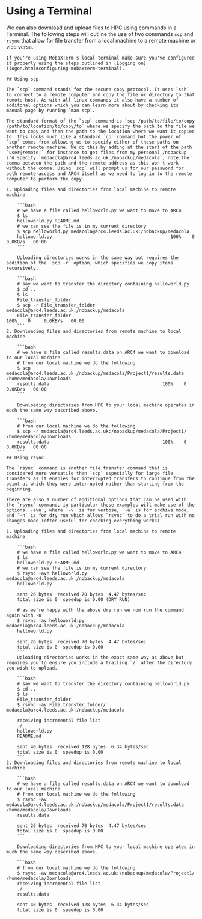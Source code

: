 # Using a Terminal

We can also download and upload files to HPC using commands in a Terminal. The following steps will outline the use of two commands `scp` and `rsync` that allow for file transfer from a local machine to a remote machine or vice versa.

```{note} **MobaXTerm users** <br>
If you're using MobaXTerm's local terminal make sure you've configured it properly using the steps outlined in [Logging on](logon.html#configuring-mobaxterm-terminal).

## Using scp

The `scp` command stands for the secure copy protocol. It uses `ssh` to connect to a remote computer and copy the file or directory to that remote host. As with all linux commands it also have a number of additonal options which you can learn more about by checking its manual page by running `man scp`.

The standard format of the `scp` command is `scp /path/to/file/to/copy /path/to/location/to/copy/to` where we specify the path to the file we want to copy and then the path to the location where we want it copied to. This looks much like a standard `cp` command but the power of `scp` comes from allowing us to specify either of these paths on another remote machine. We do this by adding at the start of the path `user@remote:` for instance to get files from my personal /nobackup i'd specify `medacola@arc4.leeds.ac.uk:/nobackup/medacola`, note the comma between the path and the remote address as this won't work without the comma. Using `scp` will prompt us for our password for both remote-access and ARC4 itself as we need to log in to the remote computer to perform the copy.

1. Uploading files and directories from local machine to remote machine

    ```bash
    # we have a file called helloworld.py we want to move to ARC4
    $ ls
    helloworld.py README.md
    # we can see the file is in my current directory
    $ scp helloworld.py medacola@arc4.leeds.ac.uk:/nobackup/medacola
    helloworld.py                                            100%    0     0.0KB/s   00:00
    ```

    Uploading directories works in the same way but requires the addition of the `scp -r` option, which specifies we copy items recursively.

    ```bash
    # say we want to transfer the directory containing helloworld.py
    $ cd ..
    $ ls
    File_transfer_folder
    $ scp -r File_transfer_folder medacola@arc4.leeds.ac.uk:/nobackup/medacola
    File_transfer_folder                                            100%    0     0.0KB/s   00:00
    ```
2. Downloading files and directories from remote machine to local machine

    ```bash
    # we have a file called results.data on ARC4 we want to download to our local machine
    # from our local machine we do the following
    $ scp medacola@arc4.leeds.ac.uk:/nobackup/medacola/Project1/results.data /home/medacola/Downloads
    results.data                                          100%    0     0.0KB/s   00:00
    ```

    Downloading directories from HPC to your local machine operates in much the same way described above.

    ```bash
    # from our local machine we do the following
    $ scp -r medacola@arc4.leeds.ac.uk:/nobackup/medacola/Project1/ /home/medacola/Downloads
    results.data                                          100%    0     0.0KB/s   00:00
    ```
## Using rsync

The `rsync` command is another file transfer command that is considered more versatile than `scp` especially for large file transfers as it enables for interrupted transfers to continue from the point at which they were interrupted rather than starting from the beginning.

There are also a number of additional options that can be used with the `rsync` command, in particular these examples will make use of the options `-avn`, where `-v` is for verbose, `-a` is for archive mode, and `-n` is for dry run which allows `rsync` to do a trial run with no changes made (often useful for checking everything works).

1. Uploading files and directories from local machine to remote machine

    ```bash
    # we have a file called helloworld.py we want to move to ARC4
    $ ls
    helloworld.py README.md
    # we can see the file is in my current directory
    $ rsync -avn helloworld.py medacola@arc4.leeds.ac.uk:/nobackup/medacola
    helloworld.py

    sent 26 bytes  received 70 bytes  4.47 bytes/sec
    total size is 0  speedup is 0.00 (DRY RUN)

    # as we're happy with the above dry run we now run the command again with -n
    $ rsync -av helloworld.py medacola@arc4.leeds.ac.uk:/nobackup/medacola
    helloworld.py

    sent 26 bytes  received 70 bytes  4.47 bytes/sec
    total size is 0  speedup is 0.00
    ```
    Uploading directories works in the exact same way as above but requires you to ensure you include a trailing `/` after the directory you wish to upload.

    ```bash
    # say we want to transfer the directory containing helloworld.py
    $ cd ..
    $ ls
    File_transfer_folder
    $ rsync -av File_transfer_folder/ medacola@arc4.leeds.ac.uk:/nobackup/medacola

    receiving incremental file list
    ./
    helloworld.py
    README.md

    sent 40 bytes  received 128 bytes  6.34 bytes/sec
    total size is 0  speedup is 0.00
    ```
2. Downloading files and directories from remote machine to local machine

    ```bash
    # we have a file called results.data on ARC4 we want to download to our local machine
    # from our local machine we do the following
    $ rsync -av medacola@arc4.leeds.ac.uk:/nobackup/medacola/Project1/results.data /home/medacola/Downloads
    results.data

    sent 26 bytes  received 70 bytes  4.47 bytes/sec
    total size is 0  speedup is 0.00
    ```

    Downloading directories from HPC to your local machine operates in much the same way described above.

    ```bash
    # from our local machine we do the following
    $ rsync -av medacola@arc4.leeds.ac.uk:/nobackup/medacola/Project1/ /home/medacola/Downloads
    receiving incremental file list
    ./
    results.data

    sent 40 bytes  received 128 bytes  6.34 bytes/sec
    total size is 0  speedup is 0.00
